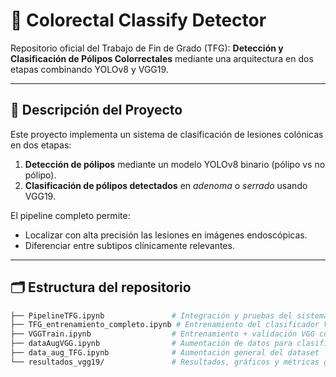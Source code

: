 # 🧠 Colorectal Classify Detector

Repositorio oficial del Trabajo de Fin de Grado (TFG): **Detección y Clasificación de Pólipos Colorrectales** mediante una arquitectura en dos etapas combinando YOLOv8 y VGG19.

---

## 📌 Descripción del Proyecto

Este proyecto implementa un sistema de clasificación de lesiones colónicas en dos etapas:

1. **Detección de pólipos** mediante un modelo YOLOv8 binario (pólipo vs no pólipo).
2. **Clasificación de pólipos detectados** en *adenoma* o *serrado* usando VGG19.

El pipeline completo permite:
- Localizar con alta precisión las lesiones en imágenes endoscópicas.
- Diferenciar entre subtipos clínicamente relevantes.

---

## 🗂️ Estructura del repositorio

```bash
├── PipelineTFG.ipynb               # Integración y pruebas del sistema completo
├── TFG_entrenamiento_completo.ipynb # Entrenamiento del clasificador VGG19
├── VGGTrain.ipynb                  # Entrenamiento + validación VGG con logging
├── dataAugVGG.ipynb                # Aumentación de datos para clasificación
├── data_aug_TFG.ipynb              # Aumentación general del dataset
└── resultados_vgg19/               # Resultados, gráficos y métricas generadas
